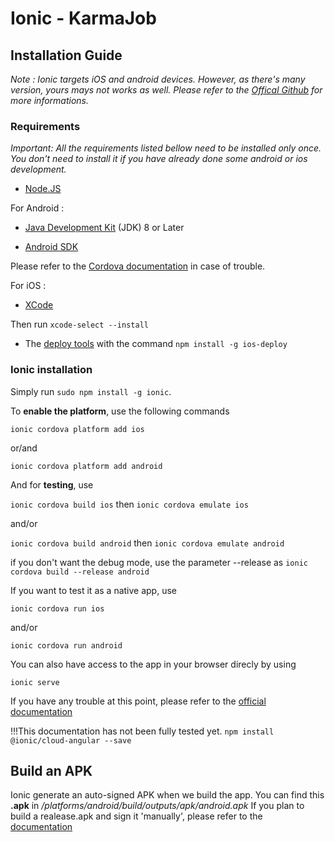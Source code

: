 # Ionic - KarmaJob

## Installation Guide

*Note : Ionic targets iOS and android devices. However, as there's many version, yours mays not works as well. Please refer to the [Offical Github](https://github.com/ionic-team/ionic) for more informations.*

### Requirements

*Important: All the requirements listed bellow need to be installed only once. You don't need to install it if you have already done some android or ios development.*

* [Node.JS](https://nodejs.org/en/)  

For Android :

* [Java Development Kit](http://www.oracle.com/technetwork/java/javase/downloads/jdk8-downloads-2133151.html) (JDK) 8 or Later

* [Android SDK](https://developer.android.com/studio/index.html) 

Please refer to the [Cordova documentation](http://cordova.apache.org/docs/en/latest/guide/platforms/android/index.html) in case of trouble.  

For iOS : 

* [XCode](https://itunes.apple.com/us/app/xcode/id497799835?mt=12)

Then run `xcode-select --install`

* The [deploy tools](https://www.npmjs.com/package/ios-deploy) with the command `npm install -g ios-deploy`  



### Ionic installation  

Simply run `sudo npm install -g ionic`.    

To **enable the platform**, use the following commands  

`ionic cordova platform add ios`  

or/and  

`ionic cordova platform add android`  



And for **testing**, use 

`ionic cordova build ios` then `ionic cordova emulate ios`  

and/or  

`ionic cordova build android` then `ionic cordova emulate android`  

if you don't want the debug mode, use the parameter --release as `ionic cordova build --release android`

If you want to test it as a native app, use  

`ionic cordova run ios`  

and/or  

`ionic cordova run android`  



You can also have access to the app in your browser direcly by using  

`ionic serve`  

If you have any trouble at this point, please refer to the [official documentation](http://ionicframework.com/docs/v1/guide/installation.html)



!!!This documentation has not been fully tested yet.
`npm install @ionic/cloud-angular --save`


## Build an APK

Ionic generate an auto-signed APK when we build the app.
You can find this **.apk** in _/platforms/android/build/outputs/apk/android.apk_
If you plan to build a realease.apk and sign it 'manually', please refer to the [documentation](http://ionicframework.com/docs/v1/guide/publishing.html)
